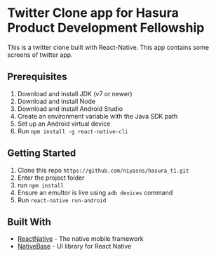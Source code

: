 # Twitter Clone app for Hasura Product Development Fellowship

This is a twitter clone built with React-Native. This app contains some screens of twitter app.

## Prerequisites

1. Download and install JDK (v7 or newer)
2. Download and install Node
3. Download and install Android Studio
4. Create an environment variable with the Java SDK path
5. Set up an Android virtual device
6. Run  `npm install -g react-native-cli`

## Getting Started

1. Clone this repo
  `https://github.com/niyasns/hasura_t1.git`
2. Enter the project folder
4. run `npm install`
5. Ensure an emultor is live using `adb devices` command
6. Run `react-native run-android` 

## Built With

* [ReactNative](https://facebook.github.io/react-native/docs/getting-started.html) - The native mobile framework
* [NativeBase](https://nativebase.io/) - UI library for React Native